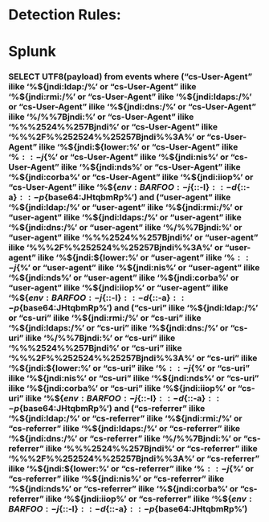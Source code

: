 # Detection Rules:

# Splunk 


### SELECT UTF8(payload) from events where (“cs-User-Agent” ilike ‘%${jndi:ldap:/%’ or “cs-User-Agent” ilike ‘%${jndi:rmi:/%’ or “cs-User-Agent” ilike ‘%${jndi:ldaps:/%’ or “cs-User-Agent” ilike ‘%${jndi:dns:/%’ or “cs-User-Agent” ilike ‘%/$%%7bjndi:%’ or “cs-User-Agent” ilike ‘%%%24%%7bjndi:%’ or “cs-User-Agent” ilike ‘%$%%7Bjndi:%’ or “cs-User-Agent” ilike ‘%%%2524%%257Bjndi%’ or “cs-User-Agent” ilike ‘%%%2F%%252524%%25257Bjndi%%3A%’ or “cs-User-Agent” ilike ‘%${jndi:${lower:%’ or “cs-User-Agent” ilike ‘%${::-j}${%’ or “cs-User-Agent” ilike ‘%${jndi:nis%’ or “cs-User-Agent” ilike ‘%${jndi:nds%’ or “cs-User-Agent” ilike ‘%${jndi:corba%’ or “cs-User-Agent” ilike ‘%${jndi:iiop%’ or “cs-User-Agent” ilike ‘%${${env:BARFOO:-j}%’ or “cs-User-Agent” ilike ‘%${::-l}${::-d}${::-a}${::-p}%’ or “cs-User-Agent” ilike ‘%${base64:JHtqbmRp%’) and (“user-agent” ilike ‘%${jndi:ldap:/%’ or “user-agent” ilike ‘%${jndi:rmi:/%’ or “user-agent” ilike ‘%${jndi:ldaps:/%’ or “user-agent” ilike ‘%${jndi:dns:/%’ or “user-agent” ilike ‘%/$%%7bjndi:%’ or “user-agent” ilike ‘%%%24%%7bjndi:%’ or “user-agent” ilike ‘%$%%7Bjndi:%’ or “user-agent” ilike ‘%%%2524%%257Bjndi%’ or “user-agent” ilike ‘%%%2F%%252524%%25257Bjndi%%3A%’ or “user-agent” ilike ‘%${jndi:${lower:%’ or “user-agent” ilike ‘%${::-j}${%’ or “user-agent” ilike ‘%${jndi:nis%’ or “user-agent” ilike ‘%${jndi:nds%’ or “user-agent” ilike ‘%${jndi:corba%’ or “user-agent” ilike ‘%${jndi:iiop%’ or “user-agent” ilike ‘%${${env:BARFOO:-j}%’ or “user-agent” ilike ‘%${::-l}${::-d}${::-a}${::-p}%’ or “user-agent” ilike ‘%${base64:JHtqbmRp%’) and (“cs-uri” ilike ‘%${jndi:ldap:/%’ or “cs-uri” ilike ‘%${jndi:rmi:/%’ or “cs-uri” ilike ‘%${jndi:ldaps:/%’ or “cs-uri” ilike ‘%${jndi:dns:/%’ or “cs-uri” ilike ‘%/$%%7bjndi:%’ or “cs-uri” ilike ‘%%%24%%7bjndi:%’ or “cs-uri” ilike ‘%$%%7Bjndi:%’ or “cs-uri” ilike ‘%%%2524%%257Bjndi%’ or “cs-uri” ilike ‘%%%2F%%252524%%25257Bjndi%%3A%’ or “cs-uri” ilike ‘%${jndi:${lower:%’ or “cs-uri” ilike ‘%${::-j}${%’ or “cs-uri” ilike ‘%${jndi:nis%’ or “cs-uri” ilike ‘%${jndi:nds%’ or “cs-uri” ilike ‘%${jndi:corba%’ or “cs-uri” ilike ‘%${jndi:iiop%’ or “cs-uri” ilike ‘%${${env:BARFOO:-j}%’ or “cs-uri” ilike ‘%${::-l}${::-d}${::-a}${::-p}%’ or “cs-uri” ilike ‘%${base64:JHtqbmRp%’) and (“cs-referrer” ilike ‘%${jndi:ldap:/%’ or “cs-referrer” ilike ‘%${jndi:rmi:/%’ or “cs-referrer” ilike ‘%${jndi:ldaps:/%’ or “cs-referrer” ilike ‘%${jndi:dns:/%’ or “cs-referrer” ilike ‘%/$%%7bjndi:%’ or “cs-referrer” ilike ‘%%%24%%7bjndi:%’ or “cs-referrer” ilike ‘%$%%7Bjndi:%’ or “cs-referrer” ilike ‘%%%2524%%257Bjndi%’ or “cs-referrer” ilike ‘%%%2F%%252524%%25257Bjndi%%3A%’ or “cs-referrer” ilike ‘%${jndi:${lower:%’ or “cs-referrer” ilike ‘%${::-j}${%’ or “cs-referrer” ilike ‘%${jndi:nis%’ or “cs-referrer” ilike ‘%${jndi:nds%’ or “cs-referrer” ilike ‘%${jndi:corba%’ or “cs-referrer” ilike ‘%${jndi:iiop%’ or “cs-referrer” ilike ‘%${${env:BARFOO:-j}%’ or “cs-referrer” ilike ‘%${::-l}${::-d}${::-a}${::-p}%’ or “cs-referrer” ilike ‘%${base64:JHtqbmRp%’)
